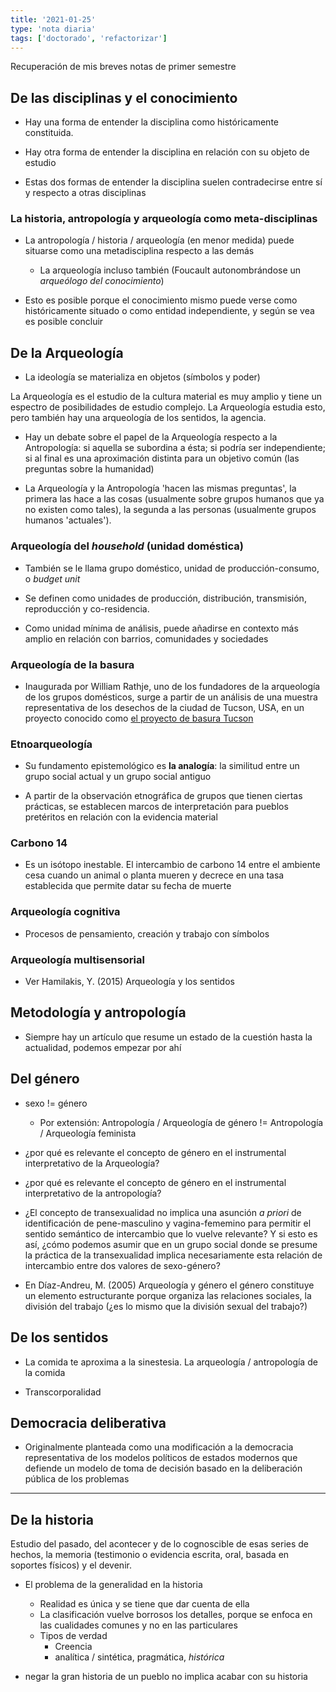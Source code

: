 ```yaml
---
title: '2021-01-25'
type: 'nota diaria'
tags: ['doctorado', 'refactorizar']
---
```


Recuperación de mis breves notas de primer semestre

## De las disciplinas y el conocimiento

-   Hay una forma de entender la disciplina como históricamente constituida.
    
-   Hay otra forma de entender la disciplina en relación con su objeto de estudio
    
-   Estas dos formas de entender la disciplina suelen contradecirse entre sí y respecto a otras disciplinas
    

### La historia, antropología y arqueología como meta-disciplinas

-   La antropología / historia / arqueología (en menor medida) puede situarse como una metadisciplina respecto a las demás
    
    -   La arqueología incluso también (Foucault autonombrándose un _arqueólogo del conocimiento_)
        
-   Esto es posible porque el conocimiento mismo puede verse como históricamente situado o como entidad independiente, y según se vea es posible concluir
    

## De la Arqueología

-   La ideología se materializa en objetos (símbolos y poder)
    

La Arqueología es el estudio de la cultura material es muy amplio y tiene un espectro de posibilidades de estudio complejo. La Arqueología estudia esto, pero también hay una arqueología de los sentidos, la agencia.

-   Hay un debate sobre el papel de la Arqueología respecto a la Antropología: si aquella se subordina a ésta; si podría ser independiente; si al final es una aproximación distinta para un objetivo común (las preguntas sobre la humanidad)
    
-   La Arqueología y la Antropología 'hacen las mismas preguntas', la primera las hace a las cosas (usualmente sobre grupos humanos que ya no existen como tales), la segunda a las personas (usualmente grupos humanos 'actuales').
    

### Arqueología del _household_ (unidad doméstica)

-   También se le llama grupo doméstico, unidad de producción-consumo, o _budget unit_
    
-   Se definen como unidades de producción, distribución, transmisión, reproducción y co-residencia.
    
-   Como unidad mínima de análisis, puede añadirse en contexto más amplio en relación con barrios, comunidades y sociedades
    

### Arqueología de la basura

-   Inaugurada por William Rathje, uno de los fundadores de la arqueología de los grupos domésticos, surge a partir de un análisis de una muestra representativa de los desechos de la ciudad de Tucson, USA, en un proyecto conocido como [el proyecto de basura Tucson](https://en.wikipedia.org/wiki/Tucson_Garbage_Project)
    

### Etnoarqueología

-   Su fundamento epistemológico es **la analogía**: la similitud entre un grupo social actual y un grupo social antiguo
    
-   A partir de la observación etnográfica de grupos que tienen ciertas prácticas, se establecen marcos de interpretación para pueblos pretéritos en relación con la evidencia material
    

### Carbono 14

-   Es un isótopo inestable. El intercambio de carbono 14 entre el ambiente cesa cuando un animal o planta mueren y decrece en una tasa establecida que permite datar su fecha de muerte
    

### Arqueología cognitiva 

-   Procesos de pensamiento, creación y trabajo con símbolos
    

### Arqueología multisensorial

-   Ver Hamilakis, Y. (2015) Arqueología y los sentidos
    

## Metodología y antropología

-   Siempre hay un artículo que resume un estado de la cuestión hasta la actualidad, podemos empezar por ahí
    

## Del género

-   sexo != género
    
    -   Por extensión: Antropología / Arqueología de género != Antropología / Arqueología feminista
        
-   ¿por qué es relevante el concepto de género en el instrumental interpretativo de la Arqueología?
    
-   ¿por qué es relevante el concepto de género en el instrumental interpretativo de la antropología?
    
-   ¿El concepto de transexualidad no implica una asunción _a priori_ de identificación de pene-masculino y vagina-fememino para permitir el sentido semántico de intercambio que lo vuelve relevante? Y si esto es así, ¿cómo podemos asumir que en un grupo social donde se presume la práctica de la transexualidad implica necesariamente esta relación de intercambio entre dos valores de sexo-género?
    
-   En Díaz-Andreu, M. (2005) Arqueología y género el género constituye un elemento estructurante porque organiza las relaciones sociales, la división del trabajo (¿es lo mismo que la división sexual del trabajo?)

## De los sentidos

-   La comida te aproxima a la sinestesia. La arqueología / antropología de la comida
    
-   Transcorporalidad
    
## Democracia deliberativa

-   Originalmente planteada como una modificación a la democracia representativa de los modelos políticos de estados modernos que defiende un modelo de toma de decisión basado en la deliberación pública de los problemas

---

## De la historia

Estudio del pasado, del acontecer y de lo cognoscible de esas series de hechos, la memoria (testimonio o evidencia escrita, oral, basada en soportes físicos) y el devenir.

-   El problema de la generalidad en la historia
    -   Realidad es única y se tiene que dar cuenta de ella
    -   La clasificación vuelve borrosos los detalles, porque se enfoca en las cualidades comunes y no en las particulares
    -   Tipos de verdad
        -   Creencia
        -   analítica / sintética, pragmática, _histórica_
            
-   negar la gran historia de un pueblo no implica acabar con su historia